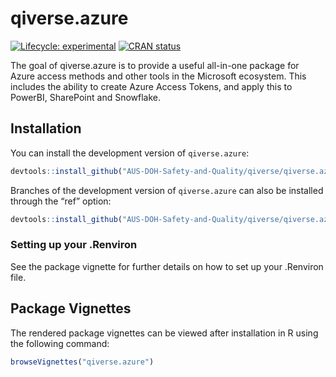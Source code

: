 
<!-- README.md is generated from README.Rmd. Please edit that file -->

# qiverse.azure

<!-- badges: start -->

[![Lifecycle:
experimental](https://img.shields.io/badge/lifecycle-experimental-orange.svg)](https://lifecycle.r-lib.org/articles/stages.html#experimental)
[![CRAN
status](https://www.r-pkg.org/badges/version/qiverse.azure)](https://CRAN.R-project.org/package=qiverse.azure)

<!-- badges: end -->

The goal of qiverse.azure is to provide a useful all-in-one package for
Azure access methods and other tools in the Microsoft ecosystem. This
includes the ability to create Azure Access Tokens, and apply this to
PowerBI, SharePoint and Snowflake.

## Installation

You can install the development version of `qiverse.azure`:

``` r
devtools::install_github("AUS-DOH-Safety-and-Quality/qiverse/qiverse.azure")
```

Branches of the development version of `qiverse.azure` can also be
installed through the “ref” option:

``` r
devtools::install_github("AUS-DOH-Safety-and-Quality/qiverse/qiverse.azure", ref = "branch-a")
```

### Setting up your .Renviron
See the package vignette for further details on how to set up your
.Renviron file.

## Package Vignettes

The rendered package vignettes can be viewed after installation in R
using the following command:

``` r
browseVignettes("qiverse.azure")
```
